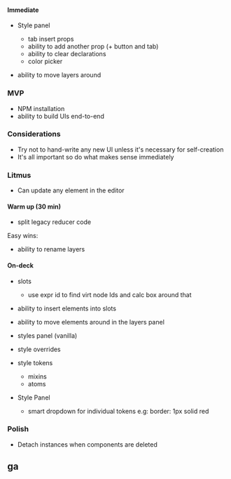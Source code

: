 #### Immediate

- Style panel

  - tab insert props
  - ability to add another prop (+ button and tab)
  - ability to clear declarations
  - color picker

- ability to move layers around

### MVP

- NPM installation
- ability to build UIs end-to-end

### Considerations

- Try not to hand-write any new UI unless it's necessary for self-creation
- It's all important so do what makes sense immediately

### Litmus

- Can update any element in the editor

#### Warm up (30 min)

- split legacy reducer code

Easy wins:

- ability to rename layers

#### On-deck

- slots

  - use expr id to find virt node Ids and calc box around that

- ability to insert elements into slots
- ability to move elements around in the layers panel
- styles panel (vanilla)
- style overrides
- style tokens

  - mixins
  - atoms

- Style Panel
  - smart dropdown for individual tokens e.g: border: 1px solid red

### Polish

- Detach instances when components are deleted

## ga
